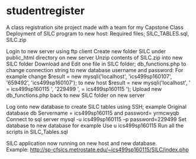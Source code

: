 # studentregister
A class registration site project made with a team for my Capstone Class
Deployment of SILC program to new host:
Required files; SILC_TABLES.sql, SILC.zip

Login to new server using ftp client
Create new folder SILC under public_html directory on new server
Unzip contents of SILC.zip into new SILC folder
Download and Edit one file in SILC folder; db_functions.php to change connection string to new database username and password: 
For example change $result = new mysqli('localhost', 'ics499sp160107', '659492', 'ics499sp160107'); to new host $result = new mysqli('localhost', ' = ics499sp160115 ', '229499 ', = ics499sp160115 ');
Upload new db_functions.php back to new SILC folder on new server

Log onto new database to create SILC tables using SSH; example Original database db Servername = ics499sp160115 and password= yrmcwyqb
Connect to sql server
mysql -u ics499sp160115 –p
password=229499
Set database to new database for example 
Use u ics499sp160115
Run all the scripts in SILC_Tables.sql

SILC application now running on new host and new database.  
Example: 
http://sp-cfsics.metrostate.edu/~ics499sp160115/SILC/index.php
